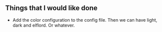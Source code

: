 ## Things that I would like done

- Add the color configuration to the config file. Then we can have light, dark and elflord. Or whatever.

